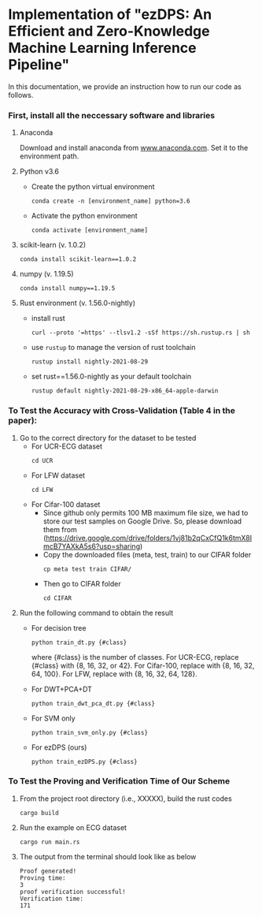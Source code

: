 # Implementation of "ezDPS: An Efficient and Zero-Knowledge Machine Learning Inference Pipeline" 

In this documentation, we provide an instruction how to run our code as follows.

### First, install all the neccessary software and libraries

1.  Anaconda

    Download and install anaconda from www.anaconda.com. Set it to the environment path.

2.  Python v3.6
    -   Create the python virtual environment
        ```
        conda create -n [environment_name] python=3.6
        ```
    -   Activate the python environment
        ```
        conda activate [environment_name]
        ```
3.  scikit-learn (v. 1.0.2)
    ```
    conda install scikit-learn==1.0.2
    ```
4.  numpy (v. 1.19.5)
    ```
    conda install numpy==1.19.5
    ```
5.  Rust environment (v. 1.56.0-nightly)
    -   install rust
        ```
        curl --proto '=https' --tlsv1.2 -sSf https://sh.rustup.rs | sh
        ```
    
    -   use `rustup` to manage the version of rust toolchain
        ```
        rustup install nightly-2021-08-29  
        ```
    
    -   set rust==1.56.0-nightly as your default toolchain
        ```
        rustup default nightly-2021-08-29-x86_64-apple-darwin
        ```
### To Test the Accuracy with Cross-Validation (Table 4 in the paper):
    
1.  Go to the correct directory for the dataset to be tested
    -   For UCR-ECG dataset
        ```
        cd UCR
        ```
    -   For LFW dataset 
        ```
        cd LFW
        ```
    -   For Cifar-100 dataset
        -    Since github only permits 100 MB maximum file size, we had to store our test samples on Google Drive. So, please download them from (https://drive.google.com/drive/folders/1vj81b2qCxCfQ1k6tmX8ImcB7YAXkA5s6?usp=sharing) 
        -   Copy the downloaded files (meta, test, train) to our CIFAR folder
            ```
            cp meta test train CIFAR/
            ```
        -   Then go to CIFAR folder 
            ``` 
            cd CIFAR
            ```
2.  Run the following command to obtain the result
    -   For decision tree
        ```
        python train_dt.py {#class} 
        ```
        where {#class} is the number of classes. For UCR-ECG, replace {#class} with {8, 16, 32, or 42}. For Cifar-100, replace with {8, 16, 32, 64, 100}. For LFW, replace with {8, 16, 32, 64, 128}.
        
    -   For DWT+PCA+DT
        ```
        python train_dwt_pca_dt.py {#class} 
        ```
        
    -   For SVM only
        ```
        python train_svm_only.py {#class} 
        ```
        
    -   For ezDPS (ours)
        ```
        python train_ezDPS.py {#class} 
        ```

### To Test the Proving and Verification Time of Our Scheme 


1.  From the project root directory (i.e., XXXXX), build the rust codes
    ```
    cargo build
    ```
2.  Run the example on ECG dataset 
    ```
    cargo run main.rs
    ```
3.  The output from the terminal should look like as below
    ```
    Proof generated!
    Proving time:
    3
    proof verification successful!
    Verification time:
    171
    ```
